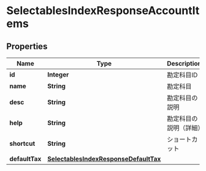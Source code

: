 

# SelectablesIndexResponseAccountItems

## Properties

Name | Type | Description | Notes
------------ | ------------- | ------------- | -------------
**id** | **Integer** | 勘定科目ID | 
**name** | **String** | 勘定科目 |  [optional]
**desc** | **String** | 勘定科目の説明 |  [optional]
**help** | **String** | 勘定科目の説明（詳細） |  [optional]
**shortcut** | **String** | ショートカット |  [optional]
**defaultTax** | [**SelectablesIndexResponseDefaultTax**](SelectablesIndexResponseDefaultTax.md) |  |  [optional]



